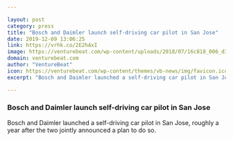 ```yaml
---

layout: post
category: press
title: "Bosch and Daimler launch self-driving car pilot in San Jose"
date: 2019-12-09 13:06:25
link: https://vrhk.co/2E2hAxI
image: https://venturebeat.com/wp-content/uploads/2018/07/16c818_006_d326085-e1575667697958.jpg?w=1200&strip=all
domain: venturebeat.com
author: "VentureBeat"
icon: https://venturebeat.com/wp-content/themes/vb-news/img/favicon.ico
excerpt: "Bosch and Daimler launched a self-driving car pilot in San Jose, roughly a year after the two jointly announced a plan to do so."

---
```


### Bosch and Daimler launch self-driving car pilot in San Jose

Bosch and Daimler launched a self-driving car pilot in San Jose, roughly a year after the two jointly announced a plan to do so.